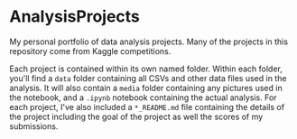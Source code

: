 # AnalysisProjects
My personal portfolio of data analysis projects. Many of the projects in this repository come from Kaggle competitions.

Each project is contained within its own named folder. Within each folder, you'll find a `data` folder containing all CSVs and other data files
used in the analysis. It will also contain a `media` folder containing any pictures used in the notebook, and a `.ipynb` notebook containing
the actual analysis. For each project, I've also included a `*_README.md` file containing the details of the project including the goal of the project 
as well the scores of my submissions.
